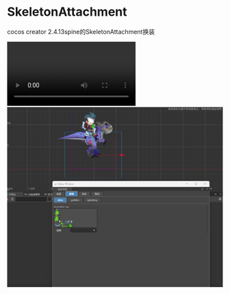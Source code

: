 # SkeletonAttachment
cocos creator 2.4.13spine的SkeletonAttachment换装

<video src="https://github.com/bt0951/SkeletonAttachment/blob/main/preview.mp4" controls></video>
![image](https://github.com/bt0951/SkeletonAttachment/blob/main/preview.gif)